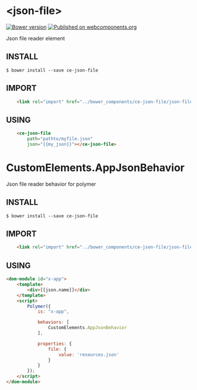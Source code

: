 # \<json-file\>

[![Bower version](https://badge.fury.io/bo/ce-json-file.svg)](https://badge.fury.io/bo/ce-json-file)
[![Published on webcomponents.org](https://img.shields.io/badge/webcomponents.org-published-blue.svg)](https://www.webcomponents.org/element/seijihirao/ce-json-file)

Json file reader element

## INSTALL

```
$ bower install --save ce-json-file
```

## IMPORT

```HTML
    <link rel="import" href="../bower_components/ce-json-file/json-file.html">
```

## USING

```HTML
    <ce-json-file
        path="pathto/myfile.json"
        json="{{my_json}}"></ce-json-file>
```

# CustomElements.AppJsonBehavior

Json file reader behavior for polymer

## INSTALL

```
$ bower install --save ce-json-file
```

## IMPORT

```HTML
    <link rel="import" href="../bower_components/ce-json-file/json-file-behavior.html">
```

## USING

```HTML
<dom-module id="x-app">
    <template>
        <div>[[json.name]]</div>
    </template>
    <script>
        Polymer({
            is: "x-app",

            behaviors: [
                CustomElements.AppJsonBehavior
            ],

            properties: {
                file: {
                    value: 'resources.json'
                }
            }
        });
    </script>
</dom-module>
```